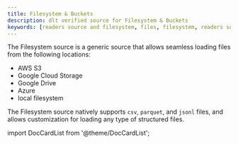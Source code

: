 ```yaml
---
title: Filesystem & Buckets
description: dlt verified source for Filesystem & Buckets
keywords: [readers source and filesystem, files, filesystem, readers source, cloud storage]
---
```


The Filesystem source is a generic source that allows seamless loading files from the following locations:
* AWS S3
* Google Cloud Storage
* Google Drive
* Azure
* local filesystem

The Filesystem source natively supports `csv`, `parquet`, and `jsonl` files, and allows customization for loading any type of structured files.

import DocCardList from '@theme/DocCardList';

<DocCardList />